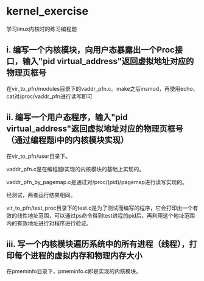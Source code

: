 # kernel_exercise
学习linux内核时的练习编程题

## i.	 编写一个内核模块，向用户态暴露出一个Proc接口，输入"pid virtual_address"返回虚拟地址对应的物理页框号

在vir_to_pfn/modules目录下的vaddr_pfn.c。make之后insmod，再使用echo、cat对/proc/vaddr_pfn进行读写即可


## ii.	 编写一个用户态程序，输入"pid virtual_address"返回虚拟地址对应的物理页框号（通过编程题i中的内核模块实现）
在vir_to_pfn/user目录下。

vaddr_pfn.c是在编程题i实现的内核模块的基础上实现的。

vaddr_pfn_by_pagemap.c是通过对/proc/(pid)/pagemap进行读写实现的。

经测试，两者运行结果相同。

vir_to_pfn/test_proc目录下的test.c是为了测试而编写的程序，它会打印出一个有效的线性地址范围，可以通过ps命令得到test进程的pid后，再利用这个地址范围内的有效地址进行对程序进行验证。


## iii.	写一个内核模块遍历系统中的所有进程（线程），打印每个进程的虚拟内存和物理内存大小

在pmeminfo目录下，pmeminfo.c即是实现的内核模块。
